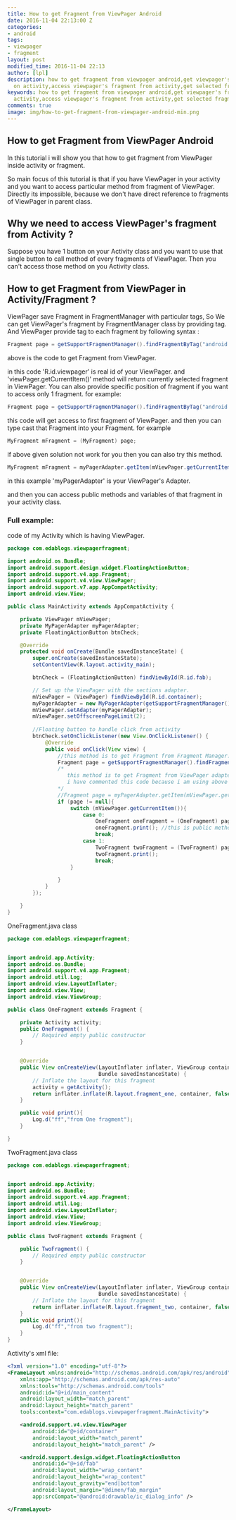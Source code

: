 ```yaml
---
title: How to get Fragment from ViewPager Android
date: 2016-11-04 22:13:00 Z
categories:
- android
tags:
- viewpager
- fragment
layout: post
modified_time: 2016-11-04 22:13
author: [lpl]
description: how to get fragment from viewpager android,get viewpager's fragments
  on activity,access viewpager's fragment from activity,get selected fragment viewpager
keywords: how to get fragment from viewpager android,get viewpager's fragments on
  activity,access viewpager's fragment from activity,get selected fragment viewpager
comments: true
image: img/how-to-get-fragment-from-viewpager-android-min.png
---
```


## How to get Fragment from ViewPager Android

In this tutorial i will show you that how to get fragment from ViewPager inside activity or fragment.

So main focus of this tutorial is that if you have ViewPager in your activity and you want to access particular method from fragment of ViewPager. Directly its impossible, because we don't have direct reference to fragments of ViewPager in parent class.

## Why we need to access ViewPager's fragment from Activity ?

Suppose you have 1 button on your Activity class and you want to use that single button to call method of every fragments of ViewPager. Then you can't access those method on you Activity class.

## How to get Fragment from ViewPager in Activity/Fragment ?

ViewPager save Fragment in FragmentManager with particular tags, So We can get ViewPager's fragment by FragmentManager class by providing tag. And ViewPager provide tag to each fragment by following syntax :

```Java
Fragment page = getSupportFragmentManager().findFragmentByTag("android:switcher:" + R.id.viewpager + ":" + viewPager.getCurrentItem());
```

above is the code to get Fragment from ViewPager.

in this code 'R.id.viewpager' is real id of your ViewPager. and 'viewPager.getCurrentItem()' method will return currently selected fragment in ViewPager. You can also provide specific position of fragment if you want to access only 1 fragment. for example:

```Java
Fragment page = getSupportFragmentManager().findFragmentByTag("android:switcher:" + R.id.my_view_pager + ":" + 0);
```

this code will get access to first fragment of ViewPager. and then you can type cast that Fragment into your Fragment. for example

```Java
MyFragment mFragment = (MyFragment) page;
```

if above given solution not work for you then you can also try this method.

```Java
MyFragment mFragment = myPagerAdapter.getItem(mViewPager.getCurrentItem());
```

in this example 'myPagerAdapter' is your ViewPager's Adapter.

and then you can access public methods and variables of that fragment in your activity class.

### Full example:

code of my Activity which is having ViewPager.

```java
package com.edablogs.viewpagerfragment;

import android.os.Bundle;
import android.support.design.widget.FloatingActionButton;
import android.support.v4.app.Fragment;
import android.support.v4.view.ViewPager;
import android.support.v7.app.AppCompatActivity;
import android.view.View;

public class MainActivity extends AppCompatActivity {

    private ViewPager mViewPager;
    private MyPagerAdapter myPagerAdapter;
    private FloatingActionButton btnCheck;

    @Override
    protected void onCreate(Bundle savedInstanceState) {
        super.onCreate(savedInstanceState);
        setContentView(R.layout.activity_main);

        btnCheck = (FloatingActionButton) findViewById(R.id.fab);

        // Set up the ViewPager with the sections adapter.
        mViewPager = (ViewPager) findViewById(R.id.container);
        myPagerAdapter = new MyPagerAdapter(getSupportFragmentManager());
        mViewPager.setAdapter(myPagerAdapter);
        mViewPager.setOffscreenPageLimit(2);
        
        //Floating button to handle click from activity
        btnCheck.setOnClickListener(new View.OnClickListener() {
            @Override
            public void onClick(View view) {
                //this method is to get Fragment from Fragment Manager.
                Fragment page = getSupportFragmentManager().findFragmentByTag("android:switcher:" + R.id.container + ":" + mViewPager.getCurrentItem());
                /*
                   this method is to get Fragment from ViewPager adapter.
                   i have commented this code because i am using above code to get Fragment from ViewPager.
                */
                //Fragment page = myPagerAdapter.getItem(mViewPager.getCurrentItem());
                if (page != null){
                    switch (mViewPager.getCurrentItem()){
                        case 0:
                            OneFragment oneFragment = (OneFragment) page;
                            oneFragment.print(); //this is public method of Fragment OneFragment.
                            break;
                        case 1:
                            TwoFragment twoFragment = (TwoFragment) page;
                            twoFragment.print();
                            break;
                    }

                }
            }
        });

    }
}
```

OneFragment.java class

```java
package com.edablogs.viewpagerfragment;


import android.app.Activity;
import android.os.Bundle;
import android.support.v4.app.Fragment;
import android.util.Log;
import android.view.LayoutInflater;
import android.view.View;
import android.view.ViewGroup;

public class OneFragment extends Fragment {

    private Activity activity;
    public OneFragment() {
        // Required empty public constructor
    }


    @Override
    public View onCreateView(LayoutInflater inflater, ViewGroup container,
                             Bundle savedInstanceState) {
        // Inflate the layout for this fragment
        activity = getActivity();
        return inflater.inflate(R.layout.fragment_one, container, false);
    }

    public void print(){
        Log.d("ff","from One fragment");
    }

}
```

TwoFragment.java class

```java
package com.edablogs.viewpagerfragment;


import android.app.Activity;
import android.os.Bundle;
import android.support.v4.app.Fragment;
import android.util.Log;
import android.view.LayoutInflater;
import android.view.View;
import android.view.ViewGroup;

public class TwoFragment extends Fragment {

    public TwoFragment() {
        // Required empty public constructor
    }


    @Override
    public View onCreateView(LayoutInflater inflater, ViewGroup container,
                             Bundle savedInstanceState) {
        // Inflate the layout for this fragment
        return inflater.inflate(R.layout.fragment_two, container, false);
    }
    public void print(){
        Log.d("ff","from two fragment");
    }
}
```

Activity's xml file:

```xml
<?xml version="1.0" encoding="utf-8"?>
<FrameLayout xmlns:android="http://schemas.android.com/apk/res/android"
    xmlns:app="http://schemas.android.com/apk/res-auto"
    xmlns:tools="http://schemas.android.com/tools"
    android:id="@+id/main_content"
    android:layout_width="match_parent"
    android:layout_height="match_parent"
    tools:context="com.edablogs.viewpagerfragment.MainActivity">

    <android.support.v4.view.ViewPager
        android:id="@+id/container"
        android:layout_width="match_parent"
        android:layout_height="match_parent" />

    <android.support.design.widget.FloatingActionButton
        android:id="@+id/fab"
        android:layout_width="wrap_content"
        android:layout_height="wrap_content"
        android:layout_gravity="end|bottom"
        android:layout_margin="@dimen/fab_margin"
        app:srcCompat="@android:drawable/ic_dialog_info" />

</FrameLayout>
```

